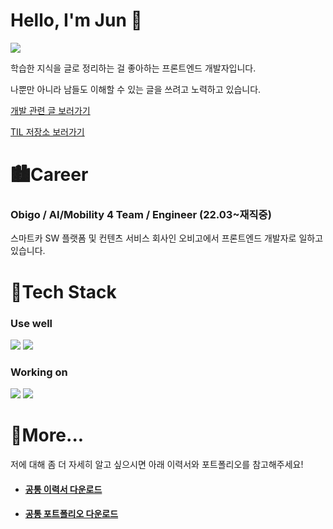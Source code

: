 # Hello, I'm Jun :pig:

[<img src="https://img.shields.io/badge/LinkedIn-0074C2?style=flat-square&logo=LinkedIn&logoColor=white"/>](https://www.linkedin.com/in/%EC%98%81%EC%A4%80-%EC%A0%95-2416ab22a/)

학습한 지식을 글로 정리하는 걸 좋아하는 프론트엔드 개발자입니다.

나뿐만 아니라 남들도 이해할 수 있는 글을 쓰려고 노력하고 있습니다.

[개발 관련 글 보러가기](https://dudwns0921.github.io/2022/10/06/Debounce-and-Throttle/)

[TIL 저장소 보러가기](https://github.com/dudwns0921/TIL)

# 🏙Career

### Obigo / AI/Mobility 4 Team / Engineer (22.03~재직중)

스마트카 SW 플랫폼 및 컨텐츠 서비스 회사인 오비고에서 프론트엔드 개발자로 일하고 있습니다.

# :scroll:Tech Stack
### Use well

<img src="https://img.shields.io/badge/Vue-4FC08D?style=flat-square&logo=vue.js&logoColor=white"/> <img src="https://img.shields.io/badge/Javascript-yellow?style=flat-square&logo=Javascript&logoColor=white"/>

### Working on

<img src="https://img.shields.io/badge/Typescipt-0074C2?style=flat-square&logo=Typescript&logoColor=white"/> <img src="https://img.shields.io/badge/React-46CAF2?style=flat-square&logo=React&logoColor=white"/>	

# 🚀More...

저에 대해 좀 더 자세히 알고 싶으시면 아래 이력서와 포트폴리오를 참고해주세요!

- #### [공통 이력서 다운로드](https://drive.google.com/file/d/1hUEqHQgrrDG-se5cs5QdGnX8jft_nGWd/view?usp=sharing)

- #### [공통 포트폴리오 다운로드](https://drive.google.com/file/d/1m2ARcF43SsfCRS64U8R8378a6E_vXnXk/view?usp=sharing)
